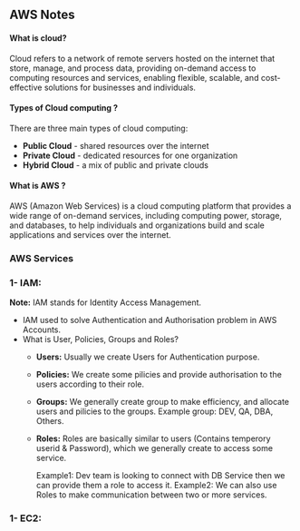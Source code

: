 ## AWS Notes

#### What is cloud?
Cloud refers to a network of remote servers hosted on the internet that store, manage, and process data, providing on-demand access to computing resources and services, enabling flexible, scalable, and cost-effective solutions for businesses and individuals.

#### Types of Cloud computing ?
There are three main types of cloud computing: 
- **Public Cloud** - shared resources over the internet
- **Private Cloud** - dedicated resources for one organization
- **Hybrid Cloud** - a mix of public and private clouds

#### What is AWS ?
AWS (Amazon Web Services) is a cloud computing platform that provides a wide range of on-demand services, including computing power, storage, and databases, to help individuals and organizations build and scale applications and services over the internet.

### AWS Services

### 1- IAM:
**Note:** IAM stands for Identity Access Management.
- IAM used to solve Authentication and Authorisation problem in AWS Accounts.
- What is User, Policies, Groups and Roles?
  - **Users:** Usually we create Users for Authentication purpose.
  - **Policies:** We create some pilicies and provide authorisation to the users according to their role.
  - **Groups:** We generally create group to make efficiency, and allocate users and pilicies to the groups.
    Example group: DEV, QA, DBA, Others.
  - **Roles:** Roles are basically similar to users (Contains temperory userid & Password), which we generally create to access some service.

     Example1: Dev team is looking to connect with DB Service then we can provide them a role to access it.
     Example2: We can also use Roles to make communication between two or more services.


    
### 1- EC2:

    












